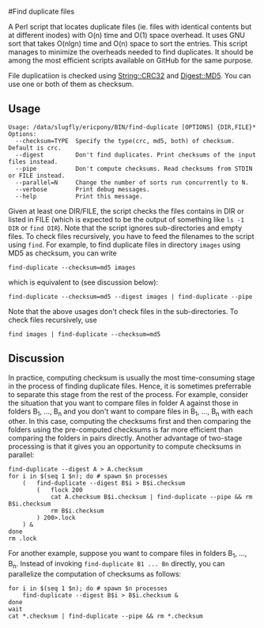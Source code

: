 #Find duplicate files

A Perl script that locates duplicate files (ie. files with identical contents but at different inodes) with O(n) time and O(1) space overhead. It uses GNU sort that takes O(nlgn) time and O(n) space to sort the entries. This script manages to minimize the overheads needed to find duplicates. It should be among the most efficient scripts available on GitHub for the same purpose. 

File duplicatiion is checked using [String::CRC32](http://search.cpan.org/~soenke/String-CRC32-1.5/CRC32.pod) and [Digest::MD5](http://search.cpan.org/~gaas/Digest-MD5-2.54/MD5.pm). You can use one or both of them as checksum.

Usage
-----
    Usage: /data/slugfly/ericpony/BIN/find-duplicate [OPTIONS] {DIR,FILE}*
    Options:
      --checksum=TYPE  Specify the type(crc, md5, both) of checksum. Default is crc.
      --digest         Don't find duplicates. Print checksums of the input files instead.
      --pipe           Don't compute checksums. Read checksums from STDIN or FILE instead.
      --parallel=N     Change the number of sorts run concurrently to N.
      --verbose        Print debug messages.
      --help           Print this message.

Given at least one DIR/FILE, the script checks the files contains in DIR or listed in FILE (which is expected to be the output of something like `ls -1 DIR` or `find DIR`). Note that the script ignores sub-directories and empty files. To check files recursively, you have to feed the filenames to the script using `find`. For example, to find duplicate files in directory `images` using MD5 as checksum, you can write

    find-duplicate --checksum=md5 images

which is equivalent to (see discussion below):

    find-duplicate --checksum=md5 --digest images | find-duplicate --pipe

Note that the above usages don't check files in the sub-directories. To check files recursively, use

    find images | find-duplicate --checksum=md5 

Discussion
-------
In practice, computing checksum is usually the most time-consuming stage in the process of finding duplicate files. Hence, it is sometimes preferrable to separate this stage from the rest of the process. For example, consider the situation that you want to compare files in folder A against those in folders B<sub>1</sub>, ..., B<sub>n</sub> and you don't want to compare files in B<sub>1</sub>, ..., B<sub>n</sub> with each other. In this case, computing the checksums first and then comparing the folders using the pre-computed checksums is far more efficient than comparing the folders in pairs directly. Another advantage of two-stage processing is that it gives you an opportunity to compute checksums in parallel:

    find-duplicate --digest A > A.checksum
    for i in $(seq 1 $n); do # spawn $n processes
        (   find-duplicate --digest B$i > B$i.checksum
            (   flock 200
                cat A.checksum B$i.checksum | find-duplicate --pipe && rm B$i.checksum
                rm B$i.checksum
            ) 200>.lock 
        ) &
    done
    rm .lock

For another example, suppose you want to compare files in folders B<sub>1</sub>, ..., B<sub>n</sub>. Instead of invoking `find-duplicate B1 ... Bn` directly, you can parallelize the computation of checksums as follows:

    for i in $(seq 1 $n); do # spawn $n processes
        find-duplicate --digest B$i > B$i.checksum &
    done
    wait 
    cat *.checksum | find-duplicate --pipe && rm *.checksum
